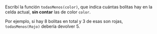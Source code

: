 Escribí la función `todasMenos(color)`, que indica cuántas bolitas hay en la celda actual, **sin contar** las de color `color`.

Por ejemplo, si hay 8 bolitas en total y 3 de esas son rojas, `todasMenos(Rojo)` debería devolver 5.